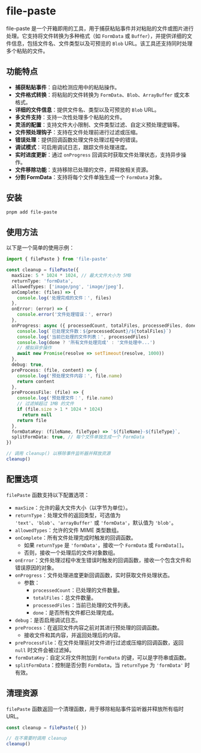 # file-paste

file-paste 是一个开箱即用的工具，用于捕获粘贴事件并对粘贴的文件或图片进行处理。它支持将文件转换为多种格式（如 `FormData` 或 `Buffer`），并提供详细的文件信息，包括文件名、文件类型以及可预览的 `Blob` URL。该工具还支持同时处理多个粘贴的文件。

## 功能特点

- **捕获粘贴事件**：自动检测应用中的粘贴操作。
- **文件格式转换**：将粘贴的文件转换为 `FormData`、`Blob`、`ArrayBuffer` 或文本格式。
- **详细的文件信息**：提供文件名、类型以及可预览的 `Blob` URL。
- **多文件支持**：支持一次性处理多个粘贴的文件。
- **灵活的配置**：支持文件大小限制、文件类型过滤、自定义预处理逻辑等。
- **文件预处理钩子**：支持在文件处理前进行过滤或压缩。
- **错误处理**：提供回调函数处理文件处理过程中的错误。
- **调试模式**：可启用调试日志，跟踪文件处理进度。
- **实时进度更新**：通过 `onProgress` 回调实时获取文件处理状态，支持异步操作。
- **文件移除功能**：支持移除已处理的文件，并释放相关资源。
- **分割 FormData**：支持将每个文件单独生成一个 `FormData` 对象。

## 安装

```bash
pnpm add file-paste
```

## 使用方法

以下是一个简单的使用示例：

```typescript
import { filePaste } from 'file-paste'

const cleanup = filePaste({
  maxSize: 5 * 1024 * 1024, // 最大文件大小为 5MB
  returnType: 'formData',
  allowedTypes: ['image/png', 'image/jpeg'],
  onComplete: (files) => {
    console.log('处理完成的文件：', files)
  },
  onError: (error) => {
    console.error('文件处理错误：', error)
  },
  onProgress: async ({ processedCount, totalFiles, processedFiles, done }) => {
    console.log(`已处理文件数：${processedCount}/${totalFiles}`)
    console.log('当前已处理的文件列表：', processedFiles)
    console.log(done ? '所有文件处理完成' : '文件处理中...')
    // 模拟异步操作
    await new Promise(resolve => setTimeout(resolve, 1000))
  },
  debug: true,
  preProcess: (file, content) => {
    console.log('预处理文件内容：', file.name)
    return content
  },
  preProcessFile: (file) => {
    console.log('预处理文件：', file.name)
    // 过滤掉超过 1MB 的文件
    if (file.size > 1 * 1024 * 1024)
      return null
    return file
  },
  formDataKey: (fileName, fileType) => `${fileName}-${fileType}`,
  splitFormData: true, // 每个文件单独生成一个 FormData
})

// 调用 cleanup() 以移除事件监听器并释放资源
cleanup()
```

## 配置选项

`filePaste` 函数支持以下配置选项：

- `maxSize`：允许的最大文件大小（以字节为单位）。
- `returnType`：处理文件的返回类型，可选值为 `'text'`、`'blob'`、`'arrayBuffer'` 或 `'formData'`，默认值为 `'blob'`。
- `allowedTypes`：允许的文件 MIME 类型数组。
- `onComplete`：所有文件处理完成时触发的回调函数。
  - 如果 `returnType` 是 `'formData'`，接收一个 `FormData` 或 `FormData[]`。
  - 否则，接收一个处理后的文件对象数组。
- `onError`：文件处理过程中发生错误时触发的回调函数，接收一个包含文件和错误原因的对象。
- `onProgress`：文件处理进度更新回调函数，实时获取文件处理状态。
  - 参数：
    - `processedCount`：已处理的文件数量。
    - `totalFiles`：总文件数量。
    - `processedFiles`：当前已处理的文件列表。
    - `done`：是否所有文件都已处理完成。
- `debug`：是否启用调试日志。
- `preProcess`：在返回文件内容之前对其进行预处理的回调函数。
  - 接收文件和其内容，并返回处理后的内容。
- `preProcessFile`：在文件处理前对文件进行过滤或压缩的回调函数，返回 `null` 时文件会被过滤掉。
- `formDataKey`：自定义将文件附加到 `FormData` 的键，可以是字符串或函数。
- `splitFormData`：控制是否分割 `FormData`，当 `returnType` 为 `'formData'` 时有效。

## 清理资源

`filePaste` 函数返回一个清理函数，用于移除粘贴事件监听器并释放所有临时 URL。

```typescript
const cleanup = filePaste({ })

// 在不需要时调用 cleanup
cleanup()
```
